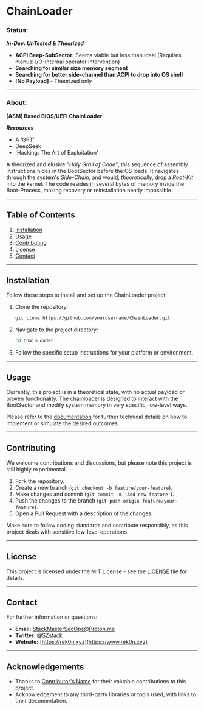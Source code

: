 # ChainLoader

### Status:
***In-Dev: UnTested & Theorized***

- **ACPI Beep-SubSector:** Seems viable but less than ideal (Requires manual I/O-Internal operator intervention)
- **Searching for similar size memory segment**
- **Searching for better side-channel than ACPI to drop into OS shell**
- **[No Payload]** - Theorized only

---

### About:
**[ASM] Based BIOS/UEFI ChainLoader**

***Resources***
- A 'GPT'
- DeepSeek
- 'Hacking: The Art of Exploitation'

A theorized and elusive *"Holy Grail of Code"*, this sequence of assembly instructions hides in the BootSector before the OS loads. It navigates through the system's *Side-Chain*, and would, *theoretically*, drop a *Root-Kit* into the kernel. The code resides in several bytes of memory inside the Boot-Process, making recovery or reinstallation nearly impossible.

---

## Table of Contents
1. [Installation](#installation)
2. [Usage](#usage)
3. [Contributing](#contributing)
4. [License](#license)
5. [Contact](#contact)

---

## Installation

Follow these steps to install and set up the ChainLoader project:

1. Clone the repository:
    ```bash
    git clone https://github.com/yourusername/ChainLoader.git
    ```

2. Navigate to the project directory:
    ```bash
    cd ChainLoader
    ```

3. Follow the specific setup instructions for your platform or environment.

---

## Usage

Currently, this project is in a theoretical state, with no actual payload or proven functionality. The chainloader is designed to interact with the BootSector and modify system memory in very specific, low-level ways.

Please refer to the [documentation](link-to-your-docs) for further technical details on how to implement or simulate the desired outcomes.

---

## Contributing

We welcome contributions and discussions, but please note this project is still highly experimental.

1. Fork the repository.
2. Create a new branch (`git checkout -b feature/your-feature`).
3. Make changes and commit (`git commit -m 'Add new feature'`).
4. Push the changes to the branch (`git push origin feature/your-feature`).
5. Open a Pull Request with a description of the changes.

Make sure to follow coding standards and contribute responsibly, as this project deals with sensitive low-level operations.

---

## License

This project is licensed under the MIT License - see the [LICENSE](LICENSE) file for details.

---

## Contact

For further information or questions:

- **Email:** [StackMasterSecOps@Proton.me](mailto:stackmasterops@proton.me)
- **Twitter:** [@SZstack](https://x.com/SZstack)
- **Website:** [https://rek0n.xyz](https://www.rek0n.xyz)

---

## Acknowledgements

- Thanks to [Contributor's Name](https://github.com/contributor) for their valuable contributions to this project.
- Acknowledgement to any third-party libraries or tools used, with links to their documentation.
